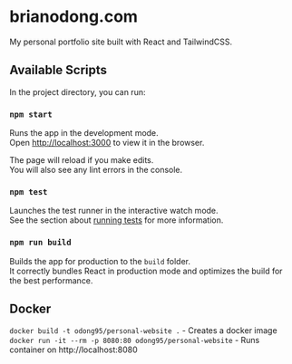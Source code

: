 # brianodong.com

My personal portfolio site built with React and TailwindCSS.

## Available Scripts

In the project directory, you can run:

### `npm start`

Runs the app in the development mode.\
Open [http://localhost:3000](http://localhost:3000) to view it in the browser.

The page will reload if you make edits.\
You will also see any lint errors in the console.

### `npm test`

Launches the test runner in the interactive watch mode.\
See the section about [running tests](https://facebook.github.io/create-react-app/docs/running-tests) for more information.

### `npm run build`

Builds the app for production to the `build` folder.\
It correctly bundles React in production mode and optimizes the build for the best performance.


## Docker

`docker build -t odong95/personal-website .` - Creates a docker image
`docker run -it --rm -p 8080:80 odong95/personal-website` - Runs container on http://localhost:8080